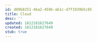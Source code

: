```yaml
---
id: d89b8251-4ba2-459b-ab1c-d7f1939b5c85
title: Cloud
desc: ''
updated: 1612181627649
created: 1612181627649
stub: true
---
```


